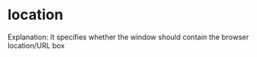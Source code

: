 # location

Explanation: It specifies whether the window should contain the browser location/URL box